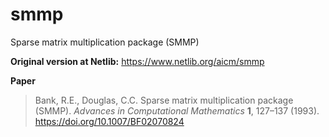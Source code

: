 # smmp

Sparse matrix multiplication package (SMMP)

**Original version at Netlib:** https://www.netlib.org/aicm/smmp


**Paper**

> Bank, R.E., Douglas, C.C. Sparse matrix multiplication package (SMMP). *Advances in Computational Mathematics* **1**, 127–137 (1993). https://doi.org/10.1007/BF02070824
